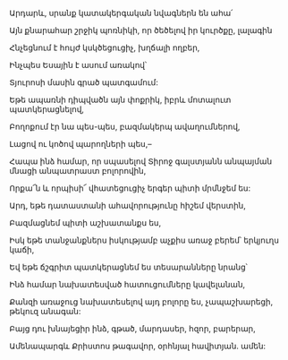 Արդարև, սրանք կատակերգական նվագներն են ահա՛


Այն քնարահար շրջիկ պոռնիկի, որ ծեծելով իր կուրծքը, լալագին


Հնչեցնում է հույժ կսկծեցուցիչ, խղճալի ողբեր,


Ինչպես Եսային է ասում առակով՝


Տյուրոսի մասին գրած պատգամում:


Եթե ապառնի դիպվածն այն փոքրիկ, իբրև մոտալուտ պատկերացնելով,


Բողոքում էր նա պես-պես, բազմակերպ ավաղումներով,


Լացով ու կոծով պարողների պես,–


Հապա ինձ համար, որ սպասելով Տիրոջ գալստյանն անպայման մնացի անպատրաստ բոլորովին,


Որքա՜ն և որպիսի՜ վհատեցուցիչ երգեր պիտի մրմնջեմ ես:


Արդ, եթե դատաստանի ահավորությունը հիշեմ վերստին,


Բազմացնեմ պիտի աշխատանքս ես,


Իսկ եթե տանջանքներս իսկությամբ աչքիս առաջ բերեմ՝ երկյուղս կաճի,


Եվ եթե ճշգրիտ պատկերացնեմ ես տեսարանները նրանց՝


Ինձ համար նախատեսված հատուցումները կավելանան,


Քանզի առաջուց նախատեսելով այդ բոլորը ես, չապաշխարեցի, թեկուզ անագան:


Բայց դու խնայեցիր ինձ, գթած, մարդասեր, հզոր, բարերար,


Ամենապարգև Քրիստոս թագավոր, օրհնյալ հավիտյան. ամեն: